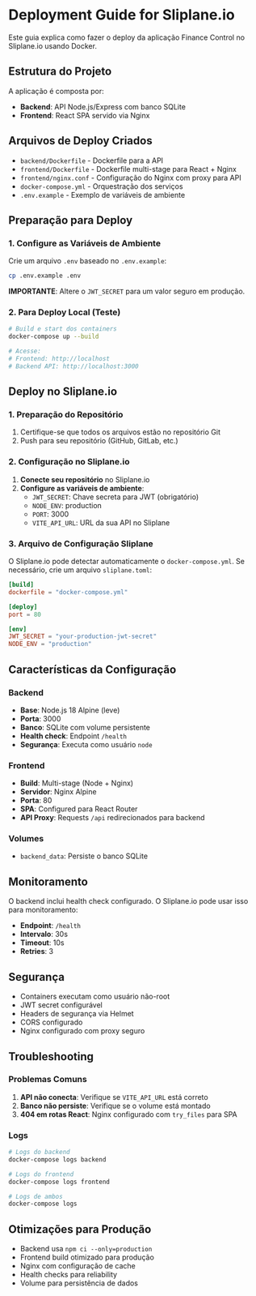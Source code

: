 # Deployment Guide for Sliplane.io

Este guia explica como fazer o deploy da aplicação Finance Control no Sliplane.io usando Docker.

## Estrutura do Projeto

A aplicação é composta por:
- **Backend**: API Node.js/Express com banco SQLite
- **Frontend**: React SPA servido via Nginx

## Arquivos de Deploy Criados

- `backend/Dockerfile` - Dockerfile para a API
- `frontend/Dockerfile` - Dockerfile multi-stage para React + Nginx
- `frontend/nginx.conf` - Configuração do Nginx com proxy para API
- `docker-compose.yml` - Orquestração dos serviços
- `.env.example` - Exemplo de variáveis de ambiente

## Preparação para Deploy

### 1. Configure as Variáveis de Ambiente

Crie um arquivo `.env` baseado no `.env.example`:

```bash
cp .env.example .env
```

**IMPORTANTE**: Altere o `JWT_SECRET` para um valor seguro em produção.

### 2. Para Deploy Local (Teste)

```bash
# Build e start dos containers
docker-compose up --build

# Acesse:
# Frontend: http://localhost
# Backend API: http://localhost:3000
```

## Deploy no Sliplane.io

### 1. Preparação do Repositório

1. Certifique-se que todos os arquivos estão no repositório Git
2. Push para seu repositório (GitHub, GitLab, etc.)

### 2. Configuração no Sliplane.io

1. **Conecte seu repositório** no Sliplane.io
2. **Configure as variáveis de ambiente**:
   - `JWT_SECRET`: Chave secreta para JWT (obrigatório)
   - `NODE_ENV`: production
   - `PORT`: 3000
   - `VITE_API_URL`: URL da sua API no Sliplane

### 3. Arquivo de Configuração Sliplane

O Sliplane.io pode detectar automaticamente o `docker-compose.yml`. Se necessário, crie um arquivo `sliplane.toml`:

```toml
[build]
dockerfile = "docker-compose.yml"

[deploy]
port = 80

[env]
JWT_SECRET = "your-production-jwt-secret"
NODE_ENV = "production"
```

## Características da Configuração

### Backend
- **Base**: Node.js 18 Alpine (leve)
- **Porta**: 3000
- **Banco**: SQLite com volume persistente
- **Health check**: Endpoint `/health`
- **Segurança**: Executa como usuário `node`

### Frontend
- **Build**: Multi-stage (Node + Nginx)
- **Servidor**: Nginx Alpine
- **Porta**: 80
- **SPA**: Configured para React Router
- **API Proxy**: Requests `/api` redirecionados para backend

### Volumes
- `backend_data`: Persiste o banco SQLite

## Monitoramento

O backend inclui health check configurado. O Sliplane.io pode usar isso para monitoramento:

- **Endpoint**: `/health`
- **Intervalo**: 30s
- **Timeout**: 10s
- **Retries**: 3

## Segurança

- Containers executam como usuário não-root
- JWT secret configurável
- Headers de segurança via Helmet
- CORS configurado
- Nginx configurado com proxy seguro

## Troubleshooting

### Problemas Comuns

1. **API não conecta**: Verifique se `VITE_API_URL` está correto
2. **Banco não persiste**: Verifique se o volume está montado
3. **404 em rotas React**: Nginx configurado com `try_files` para SPA

### Logs

```bash
# Logs do backend
docker-compose logs backend

# Logs do frontend  
docker-compose logs frontend

# Logs de ambos
docker-compose logs
```

## Otimizações para Produção

- Backend usa `npm ci --only=production`
- Frontend build otimizado para produção
- Nginx com configuração de cache
- Health checks para reliability
- Volume para persistência de dados